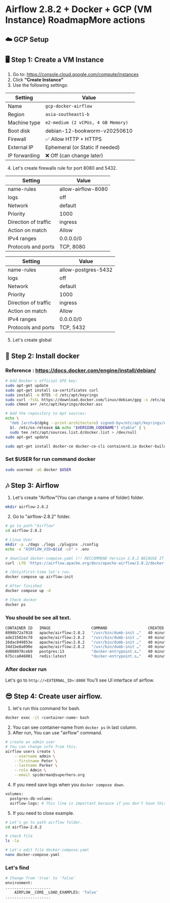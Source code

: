 # Airflow 2.8.2 + Docker + GCP (VM Instance) RoadmapMore actions

## ☁️ GCP Setup
## 🖥️ Step 1: Create a VM Instance

1. Go to: https://console.cloud.google.com/compute/instances
2. Click **"Create Instance"**
3. Use the following settings:

| Setting            | Value                      |
|--------------------|----------------------------|
| Name               | `gcp-docker-airflow`      |
| Region             | `asia-southeast1-b`        |
| Machine type       | `e2-medium (2 vCPUs, 4 GB Memory)`|
| Boot disk          | debian-12-bookworm-v20250610 |
| Firewall           | ✅ Allow HTTP + HTTPS       |
| External IP        | Ephemeral (or Static if needed) |
| IP forwarding      | ❌ Off (can change later)  |

4. Let's create firewalls rule for port 8080 and 5432.

| Setting              | Value              |
|----------------------|--------------------|
| name-rules           | allow-airflow-8080 |
| logs                 | off                |
| Network              | default            |
| Priority             | 1000               |
| Direction of traffic | ingress            |
| Action on match      | Allow              |
| IPv4 ranges          | 0.0.0.0/0          |
| Protocols and ports  | TCP, 8080          |

| Setting              | Value              |
|----------------------|--------------------|
| name-rules           | allow-postgres-5432 |
| logs                 | off                |
| Network              | default            |
| Priority             | 1000               |
| Direction of traffic | ingress            |
| Action on match      | Allow              |
| IPv4 ranges          | 0.0.0.0/0          |
| Protocols and ports  | TCP, 5432          |

5. Let's create global


## 🐳 Step 2: Install docker
### Reference : https://docs.docker.com/engine/install/debian/

```bash
# Add Docker's official GPG key:
sudo apt-get update
sudo apt-get install ca-certificates curl
sudo install -m 0755 -d /etc/apt/keyrings
sudo curl -fsSL https://download.docker.com/linux/debian/gpg -o /etc/apt/keyrings/docker.asc
sudo chmod a+r /etc/apt/keyrings/docker.asc

# Add the repository to Apt sources:
echo \
  "deb [arch=$(dpkg --print-architecture) signed-by=/etc/apt/keyrings/docker.asc] https://download.docker.com/linux/debian \
  $(. /etc/os-release && echo "$VERSION_CODENAME") stable" | \
  sudo tee /etc/apt/sources.list.d/docker.list > /dev/null
sudo apt-get update
```
```bash
sudo apt-get install docker-ce docker-ce-cli containerd.io docker-buildx-plugin docker-compose-plugin
```
### Set $USER for run command docker
```bash
sudo usermod -aG docker $USER
```
## 🎶 Step 3: Airflow

1. Let's create "Airflow"(You can change a name of folder) folder.
```bash
mkdir airflow-2.8.2
```
2. Go to "airflow-2.8.2" folder.
```bash
# go to path "Airflow"
cd airflow-2.8.2

# Linux User
mkdir -p ./dags ./logs ./plugins ./config
echo -e "AIRFLOW_UID=$(id -u)" > .env

# download docker-compose.yaml (!! RECCOMMEND Version 2.8.2 BECAUSE IT'S STABLE)
curl -LfO 'https://airflow.apache.org/docs/apache-airflow/2.8.2/docker-compose.yaml'

# (Only)First-time let's run.
docker compose up airflow-init

# After finished
docker compose up -d

# Check docker
docker ps
```
### You should be see all text.
```bash
CONTAINER ID   IMAGE                  COMMAND                  CREATED          STATUS                    PORTS                                         NAMES
8998b72a7018   apache/airflow:2.8.2   "/usr/bin/dumb-init …"   40 minutes ago   Up 40 minutes (healthy)   8080/tcp                                      airflow-282-airflow-triggerer-1
ade215024c70   apache/airflow:2.8.2   "/usr/bin/dumb-init …"   40 minutes ago   Up 40 minutes (healthy)   0.0.0.0:8080->8080/tcp, [::]:8080->8080/tcp   airflow-282-airflow-webserver-1
26dac849853e   apache/airflow:2.8.2   "/usr/bin/dumb-init …"   40 minutes ago   Up 40 minutes (healthy)   8080/tcp                                      airflow-282-airflow-worker-1
34d1be8a090e   apache/airflow:2.8.2   "/usr/bin/dumb-init …"   40 minutes ago   Up 40 minutes (healthy)   8080/tcp                                      airflow-282-airflow-scheduler-1
dd008978ceb9   postgres:13            "docker-entrypoint.s…"   40 minutes ago   Up 40 minutes (healthy)   5432/tcp                                      airflow-282-postgres-1
675cca046001   redis:latest           "docker-entrypoint.s…"   40 minutes ago   Up 40 minutes (healthy)   6379/tcp                                      airflow-282-redis-1
```
### After docker run
Let's go to ```http://<EXTERNAL_ID>:8080```
You'll see UI interface of airflow.

## 😎 Step 4: Create user airflow.
1. let's run this command for bash.
```bash
docker exec -it <container-name> bash
```
2. You can see container-name from ```docker ps``` in last column.
3. After run, You can use "airflow" command.
```bash
# create an admin user
# You can change info from this.
airflow users create \
    --username admin \
    --firstname Peter \
    --lastname Parker \
    --role Admin \
    --email spiderman@superhero.org
```
4. If you need save logs when you `docker compose down`.
```bash
volumes:
  postgres-db-volume:
  airflow-logs: # This line is important because if you don't have this line. When you `docker compose down` all config ex. USER will lost after down docker. You'll need to save this logs for when you start docker again.
```
5. If you need to close example.
```bash
# Let's go to path airflow folder.
cd airflow-2.8.2

# check file
ls -la

# Let's edit file docker-compose.yaml
nano docker-compose.yaml
```
### Let's find 
```bash
# Change from 'true' to 'false'
environment:
....................
    AIRFLOW__CORE__LOAD_EXAMPLES: 'false'
....................
```
